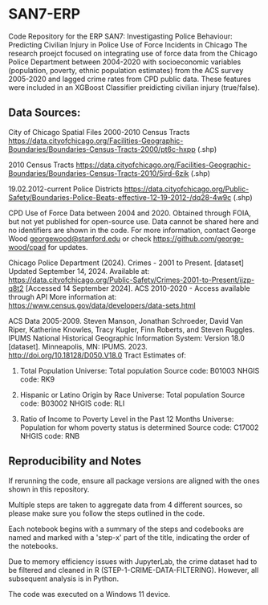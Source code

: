 # SAN7-ERP
Code Repository for the ERP SAN7: Investigasting Police Behaviour: Predicting Civilian Injury in Police Use of Force Incidents in Chicago
The research proejct focused on integrating use of force data from the Chicago Police Department between 2004-2020 with socioeconomic variables (population, poverty, ethnic population estimates) from the ACS survey 2005-2020 and lagged crime rates from CPD public data. 
These features were included in an XGBoost Classifier preidicting civilian injury (true/false). 
## Data Sources:
City of Chicago Spatial Files
  2000-2010 Census Tracts	https://data.cityofchicago.org/Facilities-Geographic-Boundaries/Boundaries-Census-Tracts-2000/pt6c-hxpp (.shp)
	
  2010	Census Tracts	https://data.cityofchicago.org/Facilities-Geographic-Boundaries/Boundaries-Census-Tracts-2010/5jrd-6zik (.shp)
	
  19.02.2012-current	Police Districts	https://data.cityofchicago.org/Public-Safety/Boundaries-Police-Beats-effective-12-19-2012-/dq28-4w9c (.shp)

  CPD Use of Force Data between 2004 and 2020. Obtained through FOIA, but not yet published for open-source use. Data cannot be shared here and no identifiers are shown in the code. For more information, contact George Wood georgewood@stanford.edu or check https://github.com/george-wood/cpad for updates.
	
  Chicago Police Department (2024). Crimes - 2001 to Present. [dataset] Updated September 14, 2024. Available at: https://data.cityofchicago.org/Public-Safety/Crimes-2001-to-Present/ijzp-q8t2 [Accessed 14 September 2024].
	ACS 2010-2020 - Access available through API More information at: https://www.census.gov/data/developers/data-sets.html

  ACS Data 2005-2009. Steven Manson, Jonathan Schroeder, David Van Riper, Katherine Knowles, Tracy Kugler, Finn Roberts, and Steven Ruggles. IPUMS National Historical Geographic Information System: Version 18.0 [dataset]. Minneapolis, MN: IPUMS. 2023. http://doi.org/10.18128/D050.V18.0
  Tract Estimates of: 
	
1. Total Population
   Universe:    Total population
   Source code: B01003
   NHGIS code:  RK9

2. Hispanic or Latino Origin by Race
   Universe:    Total population
   Source code: B03002
   NHGIS code:  RLI

3. Ratio of Income to Poverty Level in the Past 12 Months
   Universe:   Population for whom poverty status is determined
   Source code: C17002
   NHGIS code:  RNB


## Reproducibility and Notes
If rerunning the code, ensure all package versions are aligned with the ones shown in this repository. 

Multiple steps are taken to aggregate data from 4 different sources, so please make sure you follow the steps outlined in the code. 

Each notebook begins with a summary of the steps and codebooks are named and marked with a 'step-x' part of the title, indicating the order of the notebooks.

Due to memory efficiency issues with JupyterLab, the crime dataset had to be filtered and cleaned in R (STEP-1-CRIME-DATA-FILTERING). However, all subsequent analysis is in Python.

The code was executed on a Windows 11 device.
